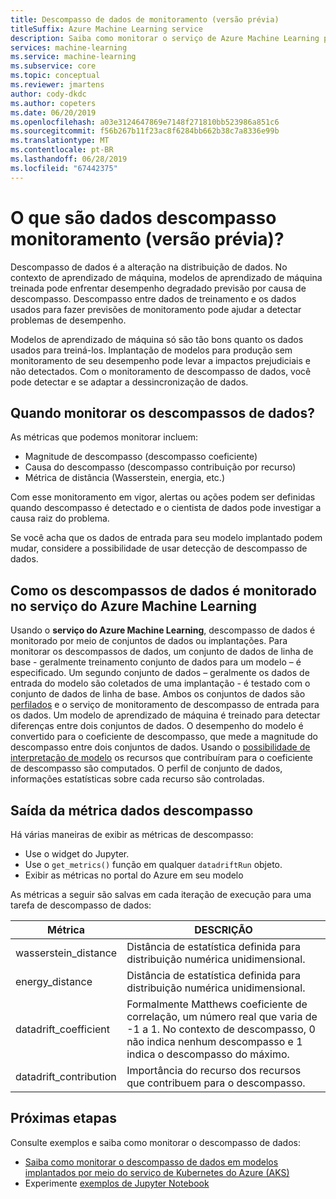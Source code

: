 ```yaml
---
title: Descompasso de dados de monitoramento (versão prévia)
titleSuffix: Azure Machine Learning service
description: Saiba como monitorar o serviço de Azure Machine Learning para descompasso de dados.
services: machine-learning
ms.service: machine-learning
ms.subservice: core
ms.topic: conceptual
ms.reviewer: jmartens
author: cody-dkdc
ms.author: copeters
ms.date: 06/20/2019
ms.openlocfilehash: a03e3124647869e7148f271810bb523986a851c6
ms.sourcegitcommit: f56b267b11f23ac8f6284bb662b38c7a8336e99b
ms.translationtype: MT
ms.contentlocale: pt-BR
ms.lasthandoff: 06/28/2019
ms.locfileid: "67442375"
---
```

# <a name="what-is-data-drift-monitoring-preview"></a>O que são dados descompasso monitoramento (versão prévia)?

Descompasso de dados é a alteração na distribuição de dados. No contexto de aprendizado de máquina, modelos de aprendizado de máquina treinada pode enfrentar desempenho degradado previsão por causa de descompasso. Descompasso entre dados de treinamento e os dados usados para fazer previsões de monitoramento pode ajudar a detectar problemas de desempenho.

Modelos de aprendizado de máquina só são tão bons quanto os dados usados para treiná-los. Implantação de modelos para produção sem monitoramento de seu desempenho pode levar a impactos prejudiciais e não detectados. Com o monitoramento de descompasso de dados, você pode detectar e se adaptar a dessincronização de dados. 

## <a name="when-to-monitor-for-data-drift"></a>Quando monitorar os descompassos de dados?

As métricas que podemos monitorar incluem:

+ Magnitude de descompasso (descompasso coeficiente)
+ Causa do descompasso (descompasso contribuição por recurso)
+ Métrica de distância (Wasserstein, energia, etc.)

Com esse monitoramento em vigor, alertas ou ações podem ser definidas quando descompasso é detectado e o cientista de dados pode investigar a causa raiz do problema. 

Se você acha que os dados de entrada para seu modelo implantado podem mudar, considere a possibilidade de usar detecção de descompasso de dados.

## <a name="how-data-drift-is-monitored-in-azure-machine-learning-service"></a>Como os descompassos de dados é monitorado no serviço do Azure Machine Learning

Usando o **serviço do Azure Machine Learning**, descompasso de dados é monitorado por meio de conjuntos de dados ou implantações. Para monitorar os descompassos de dados, um conjunto de dados de linha de base - geralmente treinamento conjunto de dados para um modelo – é especificado. Um segundo conjunto de dados – geralmente os dados de entrada do modelo são coletados de uma implantação - é testado com o conjunto de dados de linha de base. Ambos os conjuntos de dados são [perfilados](how-to-explore-prepare-data.md#explore-with-summary-statistics) e o serviço de monitoramento de descompasso de entrada para os dados. Um modelo de aprendizado de máquina é treinado para detectar diferenças entre dois conjuntos de dados. O desempenho do modelo é convertido para o coeficiente de descompasso, que mede a magnitude do descompasso entre dois conjuntos de dados. Usando o [possibilidade de interpretação de modelo](machine-learning-interpretability-explainability.md) os recursos que contribuíram para o coeficiente de descompasso são computados. O perfil de conjunto de dados, informações estatísticas sobre cada recurso são controladas. 

## <a name="data-drift-metric-output"></a>Saída da métrica dados descompasso

Há várias maneiras de exibir as métricas de descompasso:

* Use o widget do Jupyter.
* Use o `get_metrics()` função em qualquer `datadriftRun` objeto.
* Exibir as métricas no portal do Azure em seu modelo

As métricas a seguir são salvas em cada iteração de execução para uma tarefa de descompasso de dados:

|Métrica|DESCRIÇÃO|
--|--|
wasserstein_distance|Distância de estatística definida para distribuição numérica unidimensional.|
energy_distance|Distância de estatística definida para distribuição numérica unidimensional.|
datadrift_coefficient|Formalmente Matthews coeficiente de correlação, um número real que varia de -1 a 1. No contexto de descompasso, 0 não indica nenhum descompasso e 1 indica o descompasso do máximo.|
datadrift_contribution|Importância do recurso dos recursos que contribuem para o descompasso.|

## <a name="next-steps"></a>Próximas etapas

Consulte exemplos e saiba como monitorar o descompasso de dados:

+ [Saiba como monitorar o descompasso de dados em modelos implantados por meio do serviço de Kubernetes do Azure (AKS)](how-to-monitor-data-drift.md)
+ Experimente [exemplos de Jupyter Notebook](https://github.com/Azure/MachineLearningNotebooks/tree/master/how-to-use-azureml/data-drift/)